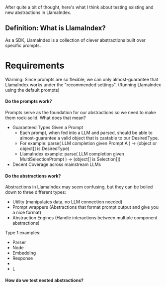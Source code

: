 After quite a bit of thought, here's what I think about testing existing and new abstractions in LlamaIndex.

## Definition: What is LlamaIndex?
As a SDK, LlamaIndex is a collection of clever abstractions built over specific prompts. 

# Requirements
Warning: Since prompts are so flexible, we can only almost-guarantee that LlamaIndex works under the "recommended settings". (Running LlamaIndex using the default prompts)

#### Do the prompts work?
Prompts serve as the foundation for our abstractions so we need to make them rock-solid. What does that mean? 
- Guaranteed Types Given a Prompt
  - Each prompt, when fed into a LLM and parsed, should be able to almost-guarantee a valid object that is castable to our DesiredType.
  - For example: parse( LLM completion given Prompt A ) -> (object or object[] is DesiredType)
  - LlamaIndex example: parse( LLM completion given MultiSelectionPrompt ) -> (object[] is Selection[])
- Decent Coverage across mainstream LLMs

#### Do the abstractions work?
Abstractions in LlamaIndex may seem confusing, but they can be boiled down to three different types:
- Utility (manipulates data, no LLM connection needed)
- Prompt wrappers (Abstractions that format prompt output and give you a nice format)
- Abstraction Engines (Handle interactions between multiple component abstractions)

Type 1 examples:
- Parser
- Node
- Embedding
- Response
- 
- L



#### How do we test nested abstractions?
